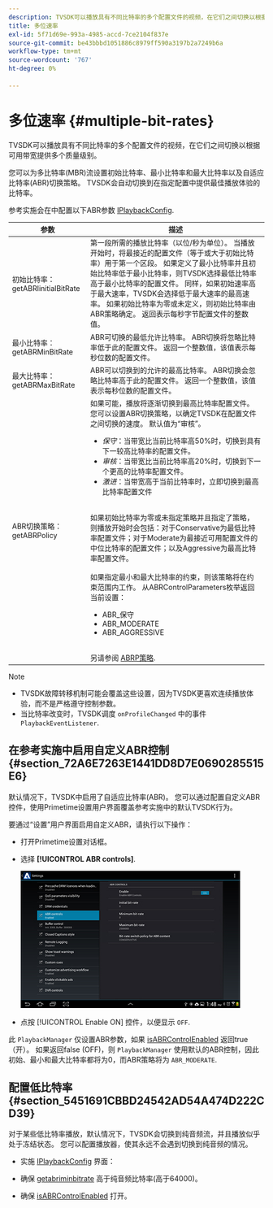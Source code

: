 ```yaml
---
description: TVSDK可以播放具有不同比特率的多个配置文件的视频，在它们之间切换以根据可用带宽提供多个质量级别。
title: 多位速率
exl-id: 5f71d69e-993a-4985-accd-7ce2104f837e
source-git-commit: be43bbbd1051886c8979ff590a3197b2a7249b6a
workflow-type: tm+mt
source-wordcount: '767'
ht-degree: 0%

---
```


# 多位速率 {#multiple-bit-rates}

TVSDK可以播放具有不同比特率的多个配置文件的视频，在它们之间切换以根据可用带宽提供多个质量级别。

您可以为多比特率(MBR)流设置初始比特率、最小比特率和最大比特率以及自适应比特率(ABR)切换策略。 TVSDK会自动切换到在指定配置中提供最佳播放体验的比特率。

参考实施会在中配置以下ABR参数 [IPlaybackConfig](https://help.adobe.com/en_US/primetime/api/reference_implementation/android/javadoc/com/adobe/primetime/reference/config/IPlaybackConfig.html).

| 参数 | 描述 |
|--- |--- |
| 初始比特率：getABRIinitialBitRate | 第一段所需的播放比特率（以位/秒为单位）。 当播放开始时，将最接近的配置文件（等于或大于初始比特率）用于第一个区段。  如果定义了最小比特率并且初始比特率低于最小比特率，则TVSDK选择最低比特率高于最小比特率的配置文件。 同样，如果初始速率高于最大速率，TVSDK会选择低于最大速率的最高速率。 如果初始比特率为零或未定义，则初始比特率由ABR策略确定。  返回表示每秒字节配置文件的整数值。 |
| 最小比特率： getABRMinBitRate | ABR可切换的最低允许比特率。 ABR切换将忽略比特率低于此的配置文件。 返回一个整数值，该值表示每秒位数的配置文件。 |
| 最大比特率： getABRMaxBitRate | ABR可以切换到的允许的最高比特率。 ABR切换会忽略比特率高于此的配置文件。 返回一个整数值，该值表示每秒位数的配置文件。 |
| ABR切换策略： getABRPolicy | 如果可能，播放将逐渐切换到最高比特率配置文件。 您可以设置ABR切换策略，以确定TVSDK在配置文件之间切换的速度。 默认值为“审核”。 <ul><li>*保守*：当带宽比当前比特率高50%时，切换到具有下一较高比特率的配置文件。 </li><li>*审核*：当带宽比当前比特率高20%时，切换到下一个更高的比特率配置文件。</li><li>*激进*：当带宽高于当前比特率时，立即切换到最高比特率配置文件</li></ul><br/>如果初始比特率为零或未指定策略并且指定了策略，则播放开始时会包括：对于Conservative为最低比特率配置文件；对于Moderate为最接近可用配置文件的中位比特率的配置文件；以及Aggressive为最高比特率配置文件。<br/><br/>如果指定最小和最大比特率的约束，则该策略将在约束范围内工作。  从ABRControlParameters枚举返回当前设置： <ul><li>ABR_保守</li><li>ABR_MODERATE </li><li>ABR_AGGRESSIVE</li></ul><br>另请参阅 [ABRP策略](https://help.adobe.com/en_US/primetime/api/psdk/javadoc/com/adobe/mediacore/ABRControlParameters.ABRPolicy.html). |

>[!NOTE]
>
>* TVSDK故障转移机制可能会覆盖这些设置，因为TVSDK更喜欢连续播放体验，而不是严格遵守控制参数。
>* 当比特率改变时，TVSDK调度 `onProfileChanged` 中的事件 `PlaybackEventListener`.


## 在参考实施中启用自定义ABR控制 {#section_72A6E7263E1441DD8D7E0690285515E6}

默认情况下，TVSDK中启用了自适应比特率(ABR)。 您可以通过配置自定义ABR控件，使用Primetime设置用户界面覆盖参考实施中的默认TVSDK行为。

要通过“设置”用户界面启用自定义ABR，请执行以下操作：

* 打开Primetime设置对话框。
* 选择 **[!UICONTROL ABR controls]**.

   ![](assets/abr-configuration.jpg)

* 点按 [!UICONTROL Enable ON] 控件，以便显示 `OFF`.

此 `PlaybackManager` 仅设置ABR参数，如果 [isABRControlEnabled](https://help.adobe.com/en_US/primetime/api/reference_implementation/android/javadoc/com/adobe/primetime/reference/config/IPlaybackConfig.html) 返回true （开）。 如果返回false (OFF)，则 `PlaybackManager` 使用默认的ABR控制，因此初始、最小和最大比特率都将为0，而ABR策略将为 `ABR_MODERATE`.

## 配置低比特率 {#section_5451691CBBD24542AD54A474D222CD39}

对于某些低比特率播放，默认情况下，TVSDK会切换到纯音频流，并且播放似乎处于冻结状态。 您可以配置播放器，使其永远不会遇到切换到纯音频的情况。

* 实施 [IPlaybackConfig](https://help.adobe.com/en_US/primetime/api/reference_implementation/android/javadoc/com/adobe/primetime/reference/config/IPlaybackConfig.html) 界面：

* 确保 [getabriminbitrate](https://help.adobe.com/en_US/primetime/api/reference_implementation/android/javadoc/com/adobe/primetime/reference/config/IPlaybackConfig.html#getABRMinBitRate()) 高于纯音频比特率(高于64000)。
* 确保 [isABRControlEnabled](https://help.adobe.com/en_US/primetime/api/reference_implementation/android/javadoc/com/adobe/primetime/reference/config/IPlaybackConfig.html#isABRControlEnabled()) 打开。
